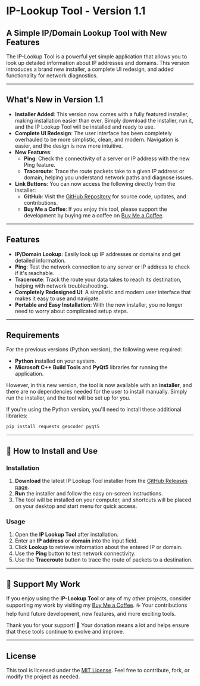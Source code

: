 # IP-Lookup Tool - Version 1.1

## A Simple IP/Domain Lookup Tool with New Features

The IP-Lookup Tool is a powerful yet simple application that allows you to look up detailed information about IP addresses and domains. This version introduces a brand new installer, a complete UI redesign, and added functionality for network diagnostics.

---

## What's New in Version 1.1

- **Installer Added**: This version now comes with a fully featured installer, making installation easier than ever. Simply download the installer, run it, and the IP Lookup Tool will be installed and ready to use.
- **Complete UI Redesign**: The user interface has been completely overhauled to be more simplistic, clean, and modern. Navigation is easier, and the design is now more intuitive.
- **New Features**:
  - **Ping**: Check the connectivity of a server or IP address with the new Ping feature.
  - **Traceroute**: Trace the route packets take to a given IP address or domain, helping you understand network paths and diagnose issues.
- **Link Buttons**: You can now access the following directly from the installer:
  - **GitHub**: Visit the [GitHub Repository](https://github.com/PHXNKPXAYA/IP-Lookup) for source code, updates, and contributions.
  - **Buy Me a Coffee**: If you enjoy this tool, please support the development by buying me a coffee on [Buy Me a Coffee](https://buymeacoffee.com/phxnkpxaya).

---

## Features

- **IP/Domain Lookup**: Easily look up IP addresses or domains and get detailed information.
- **Ping**: Test the network connection to any server or IP address to check if it's reachable.
- **Traceroute**: Track the route your data takes to reach its destination, helping with network troubleshooting.
- **Completely Redesigned UI**: A simplistic and modern user interface that makes it easy to use and navigate.
- **Portable and Easy Installation**: With the new installer, you no longer need to worry about complicated setup steps.

---

## Requirements

For the previous versions (Python version), the following were required:

- **Python** installed on your system.
- **Microsoft C++ Build Tools** and **PyQt5** libraries for running the application.

However, in this new version, the tool is now available with an **installer**, and there are no dependencies needed for the user to install manually. Simply run the installer, and the tool will be set up for you.

If you're using the Python version, you'll need to install these additional libraries:

```bash
pip install requests geocoder pyqt5
```

---

## 🚀 How to Install and Use

### Installation

1. **Download** the latest IP Lookup Tool installer from the [GitHub Releases page](https://github.com/PHXNKPXAYA/IP-Lookup/releases).
2. **Run** the installer and follow the easy on-screen instructions.
3. The tool will be installed on your computer, and shortcuts will be placed on your desktop and start menu for quick access.

### Usage

1. Open the **IP Lookup Tool** after installation.
2. Enter an **IP address** or **domain** into the input field.
3. Click **Lookup** to retrieve information about the entered IP or domain.
4. Use the **Ping** button to test network connectivity.
5. Use the **Traceroute** button to trace the route of packets to a destination.

---

## 💙 Support My Work

If you enjoy using the **IP-Lookup Tool** or any of my other projects, consider supporting my work by visiting my [Buy Me a Coffee](https://buymeacoffee.com/phxnkpxaya). ☕️ Your contributions help fund future development, new features, and more exciting tools.

Thank you for your support! 🙏 Your donation means a lot and helps ensure that these tools continue to evolve and improve.

---

## License

This tool is licensed under the [MIT License](https://github.com/PHXNKPXAYA/IP-Lookup/blob/main/LICENSE). Feel free to contribute, fork, or modify the project as needed.
